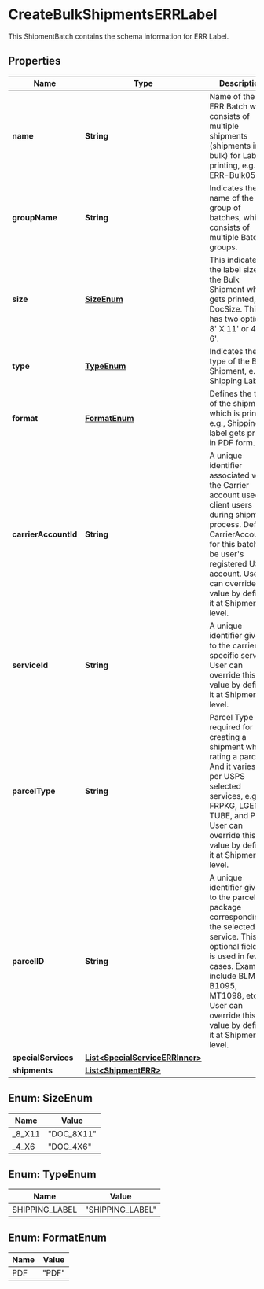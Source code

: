 

# CreateBulkShipmentsERRLabel

This ShipmentBatch contains the schema information for ERR Label.

## Properties

| Name | Type | Description | Notes |
|------------ | ------------- | ------------- | -------------|
|**name** | **String** | Name of the of ERR Batch which consists of multiple shipments (shipments in bulk) for Label printing, e.g. ERR-Bulk05. |  |
|**groupName** | **String** | Indicates the name of the group of batches, which consists of multiple Batch groups. |  [optional] |
|**size** | [**SizeEnum**](#SizeEnum) | This indicates the label size of the Bulk Shipment when it gets printed,i.e., DocSize. This has two options 8&#39; X 11&#39; or 4&#39; X 6&#39;. |  |
|**type** | [**TypeEnum**](#TypeEnum) | Indicates the type of the Batch Shipment, e.g., Shipping Label. |  |
|**format** | [**FormatEnum**](#FormatEnum) | Defines the type of the shipment which is printed, e.g., Shipping label gets printed in PDF form. |  [optional] |
|**carrierAccountId** | **String** | A unique identifier associated with the Carrier account used by client users during shipment process. Default CarrierAccountID for this batch will be user&#39;s registered USPS account. User can override this value by defining it at Shipment level. |  |
|**serviceId** | **String** | A unique identifier given to the carrier-specific service. User can override this value by defining it at Shipment level. |  |
|**parcelType** | **String** | Parcel Type is required for creating a shipment while rating a parcel. And it varies as per USPS selected services, e.g. FRPKG, LGENV, TUBE, and PKG. User can override this value by defining it at Shipment level. |  |
|**parcelID** | **String** | A unique identifier given to the parcel or package corresponding to the selected service. This is optional field, but is used in few cases. Examples include BLM10, B1095, MT1098, etc. User can override this value by defining it at Shipment level. |  [optional] |
|**specialServices** | [**List&lt;SpecialServiceERRInner&gt;**](SpecialServiceERRInner.md) |  |  [optional] |
|**shipments** | [**List&lt;ShipmentERR&gt;**](ShipmentERR.md) |  |  |



## Enum: SizeEnum

| Name | Value |
|---- | -----|
| _8_X11 | &quot;DOC_8X11&quot; |
| _4_X6 | &quot;DOC_4X6&quot; |



## Enum: TypeEnum

| Name | Value |
|---- | -----|
| SHIPPING_LABEL | &quot;SHIPPING_LABEL&quot; |



## Enum: FormatEnum

| Name | Value |
|---- | -----|
| PDF | &quot;PDF&quot; |



